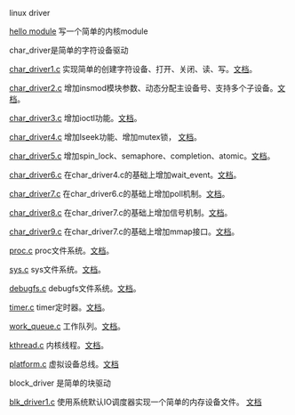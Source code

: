 linux driver

[hello module](https://github.com/sloongz/linux_driver/tree/master/hello_module) 写一个简单的内核module

char_driver是简单的字符设备驱动

[char_driver1.c](https://github.com/sloongz/linux_driver/blob/master/char_driver/char_driver1.c) 实现简单的创建字符设备、打开、关闭、读、写。[文档](https://github.com/sloongz/linux_driver/blob/master/char_driver/char_driver1.md)。

[char_driver2.c](https://github.com/sloongz/linux_driver/blob/master/char_driver/char_driver2.c) 增加insmod模块参数、动态分配主设备号、支持多个子设备。[文档](https://github.com/sloongz/linux_driver/blob/master/char_driver/char_driver2.md)。

[char_driver3.c](https://github.com/sloongz/linux_driver/blob/master/char_driver/char_driver3.c) 增加ioctl功能。[文档](https://github.com/sloongz/linux_driver/blob/master/char_driver/char_driver3.md)。

[char_driver4.c](https://github.com/sloongz/linux_driver/blob/master/char_driver/char_driver4.c) 增加lseek功能、增加mutex锁， [文档](https://github.com/sloongz/linux_driver/blob/master/char_driver/char_driver4.md)。

[char_driver5.c](https://github.com/sloongz/linux_driver/blob/master/char_driver/char_driver5.c) 增加spin_lock、semaphore、completion、atomic。[文档](https://github.com/sloongz/linux_driver/blob/master/char_driver/char_driver5.md)。

[char_driver6.c](https://github.com/sloongz/linux_driver/blob/master/char_driver/char_driver6.c) 在char_driver4.c的基础上增加wait_event。[文档](https://github.com/sloongz/linux_driver/blob/master/char_driver/char_driver6.md)。

[char_driver7.c](https://github.com/sloongz/linux_driver/blob/master/char_driver/char_driver7.c) 在char_driver6.c的基础上增加poll机制。[文档](https://github.com/sloongz/linux_driver/blob/master/char_driver/char_driver7.md)。

[char_driver8.c](https://github.com/sloongz/linux_driver/blob/master/char_driver/char_driver8.c) 在char_driver7.c的基础上增加信号机制。[文档](https://github.com/sloongz/linux_driver/blob/master/char_driver/char_driver8.md)。

[char_driver9.c](https://github.com/sloongz/linux_driver/blob/master/char_driver/char_driver9.c) 在char_driver7.c的基础上增加mmap接口。[文档](https://github.com/sloongz/linux_driver/blob/master/char_driver/char_driver9.md)。

[proc.c](https://github.com/sloongz/linux_driver/blob/master/proc/proc.c) proc文件系统。[文档](https://github.com/sloongz/linux_driver/blob/master/proc/proc.md)。

[sys.c](https://github.com/sloongz/linux_driver/blob/master/sys/sys.c) sys文件系统。[文档](https://github.com/sloongz/linux_driver/blob/master/sys/sys.md)。

[debugfs.c](https://github.com/sloongz/linux_driver/blob/master/debugfs/debugfs.c) debugfs文件系统。[文档](https://github.com/sloongz/linux_driver/blob/master/debugfs/debugfs.md)。

[timer.c](https://github.com/sloongz/linux_driver/blob/master/timer/timer.c) timer定时器。[文档](https://github.com/sloongz/linux_driver/blob/master/timer/timer.md)。

[work_queue.c](https://github.com/sloongz/linux_driver/blob/master/work/work_queue.c) 工作队列。[文档](https://github.com/sloongz/linux_driver/blob/master/work/work_queue.md)。

[kthread.c](https://github.com/sloongz/linux_driver/blob/master/kthread/kthread.c) 内核线程。[文档](https://github.com/sloongz/linux_driver/blob/master/kthread/kthread.md)。

[platform.c](https://github.com/sloongz/linux_driver/blob/master/platform/platform.c) 虚拟设备总线。[文档](https://github.com/sloongz/linux_driver/blob/master/platform/platform.md)

block_driver 是简单的块驱动

[blk_driver1.c](https://github.com/sloongz/linux_driver/blob/master/block_driver/blk_driver1.c) 使用系统默认IO调度器实现一个简单的内存设备文件。 [文档](https://github.com/sloongz/linux_driver/blob/master/block_driver/block_driver1.md)
